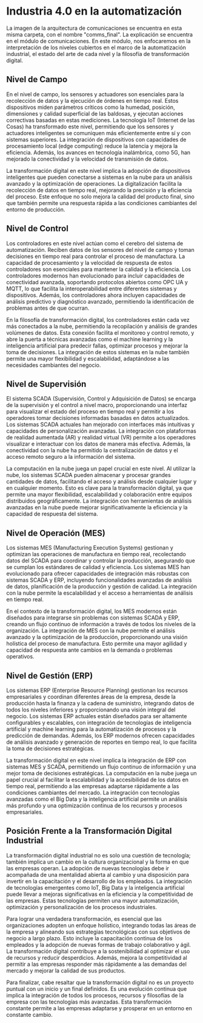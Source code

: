 # Industria 4.0 en la automatización

La imagen de la arquitectura de comunicaciones se encuentra en esta misma carpeta, con el nombre "comms_final". La explicación se encuentra en el módulo de comunicaciones. En este módulo, nos enfocaremos en la interpretación de los niveles cubiertos en el marco de la automatización industrial, el estado del arte de cada nivel y la filosofía de transformación digital.

## Nivel de Campo

En el nivel de campo, los sensores y actuadores son esenciales para la recolección de datos y la ejecución de órdenes en tiempo real. Estos dispositivos miden parámetros críticos como la humedad, posición, dimensiones y calidad superficial de las baldosas, y ejecutan acciones correctivas basadas en estas mediciones. La tecnología IoT (Internet de las Cosas) ha transformado este nivel, permitiendo que los sensores y actuadores inteligentes se comuniquen más eficientemente entre sí y con sistemas superiores. La integración de dispositivos con capacidades de procesamiento local (edge computing) reduce la latencia y mejora la eficiencia. Además, los avances en tecnología inalámbrica, como 5G, han mejorado la conectividad y la velocidad de transmisión de datos.

La transformación digital en este nivel implica la adopción de dispositivos inteligentes que pueden conectarse a sistemas en la nube para un análisis avanzado y la optimización de operaciones. La digitalización facilita la recolección de datos en tiempo real, mejorando la precisión y la eficiencia del proceso. Este enfoque no solo mejora la calidad del producto final, sino que también permite una respuesta rápida a las condiciones cambiantes del entorno de producción.

## Nivel de Control

Los controladores en este nivel actúan como el cerebro del sistema de automatización. Reciben datos de los sensores del nivel de campo y toman decisiones en tiempo real para controlar el proceso de manufactura. La capacidad de procesamiento y la velocidad de respuesta de estos controladores son esenciales para mantener la calidad y la eficiencia. Los controladores modernos han evolucionado para incluir capacidades de conectividad avanzada, soportando protocolos abiertos como OPC UA y MQTT, lo que facilita la interoperabilidad entre diferentes sistemas y dispositivos. Además, los controladores ahora incluyen capacidades de análisis predictivo y diagnóstico avanzado, permitiendo la identificación de problemas antes de que ocurran.

En la filosofía de transformación digital, los controladores están cada vez más conectados a la nube, permitiendo la recopilación y análisis de grandes volúmenes de datos. Esta conexión facilita el monitoreo y control remoto, y abre la puerta a técnicas avanzadas como el machine learning y la inteligencia artificial para predecir fallas, optimizar procesos y mejorar la toma de decisiones. La integración de estos sistemas en la nube también permite una mayor flexibilidad y escalabilidad, adaptándose a las necesidades cambiantes del negocio.

## Nivel de Supervisión

El sistema SCADA (Supervisión, Control y Adquisición de Datos) se encarga de la supervisión y el control a nivel macro, proporcionando una interfaz para visualizar el estado del proceso en tiempo real y permitir a los operadores tomar decisiones informadas basadas en datos actualizados. Los sistemas SCADA actuales han mejorado con interfaces más intuitivas y capacidades de personalización avanzadas. La integración con plataformas de realidad aumentada (AR) y realidad virtual (VR) permite a los operadores visualizar e interactuar con los datos de manera más efectiva. Además, la conectividad con la nube ha permitido la centralización de datos y el acceso remoto seguro a la información del sistema.

La computación en la nube juega un papel crucial en este nivel. Al utilizar la nube, los sistemas SCADA pueden almacenar y procesar grandes cantidades de datos, facilitando el acceso y análisis desde cualquier lugar y en cualquier momento. Esto es clave para la transformación digital, ya que permite una mayor flexibilidad, escalabilidad y colaboración entre equipos distribuidos geográficamente. La integración con herramientas de análisis avanzadas en la nube puede mejorar significativamente la eficiencia y la capacidad de respuesta del sistema.

## Nivel de Operación (MES)

Los sistemas MES (Manufacturing Execution Systems) gestionan y optimizan las operaciones de manufactura en tiempo real, recolectando datos del SCADA para coordinar y controlar la producción, asegurando que se cumplan los estándares de calidad y eficiencia. Los sistemas MES han evolucionado para ofrecer capacidades de integración más robustas con sistemas SCADA y ERP, incluyendo funcionalidades avanzadas de análisis de datos, planificación de la producción y gestión de calidad. La integración con la nube permite la escalabilidad y el acceso a herramientas de análisis en tiempo real.

En el contexto de la transformación digital, los MES modernos están diseñados para integrarse sin problemas con sistemas SCADA y ERP, creando un flujo continuo de información a través de todos los niveles de la organización. La integración de MES con la nube permite el análisis avanzado y la optimización de la producción, proporcionando una visión holística del proceso de manufactura. Esto permite una mayor agilidad y capacidad de respuesta ante cambios en la demanda o problemas operativos.

## Nivel de Gestión (ERP)

Los sistemas ERP (Enterprise Resource Planning) gestionan los recursos empresariales y coordinan diferentes áreas de la empresa, desde la producción hasta la finanza y la cadena de suministro, integrando datos de todos los niveles inferiores y proporcionando una visión integral del negocio. Los sistemas ERP actuales están diseñados para ser altamente configurables y escalables, con integración de tecnologías de inteligencia artificial y machine learning para la automatización de procesos y la predicción de demandas. Además, los ERP modernos ofrecen capacidades de análisis avanzado y generación de reportes en tiempo real, lo que facilita la toma de decisiones estratégicas.

La transformación digital en este nivel implica la integración de ERP con sistemas MES y SCADA, permitiendo un flujo continuo de información y una mejor toma de decisiones estratégicas. La computación en la nube juega un papel crucial al facilitar la escalabilidad y la accesibilidad de los datos en tiempo real, permitiendo a las empresas adaptarse rápidamente a las condiciones cambiantes del mercado. La integración con tecnologías avanzadas como el Big Data y la inteligencia artificial permite un análisis más profundo y una optimización continua de los recursos y procesos empresariales.

## Posición Frente a la Transformación Digital Industrial

La transformación digital industrial no es solo una cuestión de tecnología; también implica un cambio en la cultura organizacional y la forma en que las empresas operan. La adopción de nuevas tecnologías debe ir acompañada de una mentalidad abierta al cambio y una disposición para invertir en la capacitación y el desarrollo de los empleados. La integración de tecnologías emergentes como IoT, Big Data y la inteligencia artificial puede llevar a mejoras significativas en la eficiencia y la competitividad de las empresas. Estas tecnologías permiten una mayor automatización, optimización y personalización de los procesos industriales.

Para lograr una verdadera transformación, es esencial que las organizaciones adopten un enfoque holístico, integrando todas las áreas de la empresa y alineando sus estrategias tecnológicas con sus objetivos de negocio a largo plazo. Esto incluye la capacitación continua de los empleados y la adopción de nuevas formas de trabajo colaborativo y ágil. La transformación digital contribuye a la sostenibilidad al optimizar el uso de recursos y reducir desperdicios. Además, mejora la competitividad al permitir a las empresas responder más rápidamente a las demandas del mercado y mejorar la calidad de sus productos.

Para finalizar, cabe resaltar que la transformación digital no es un proyecto puntual con un inicio y un final definidos. Es una evolución continua que implica la integración de todos los procesos, recursos y filosofías de la empresa con las tecnologías más avanzadas. Esta transformación constante permite a las empresas adaptarse y prosperar en un entorno en constante cambio.
